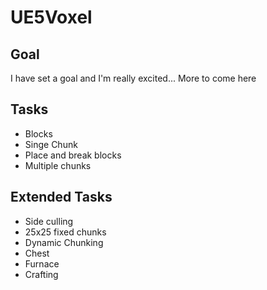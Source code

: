 # UE5Voxel
## Goal
I have set a goal and I'm really excited... More to come here
## Tasks
+ Blocks
+ Singe Chunk
+ Place and break blocks
+ Multiple chunks
## Extended Tasks
+ Side culling
+ 25x25 fixed chunks
+ Dynamic Chunking
+ Chest
+ Furnace
+ Crafting
